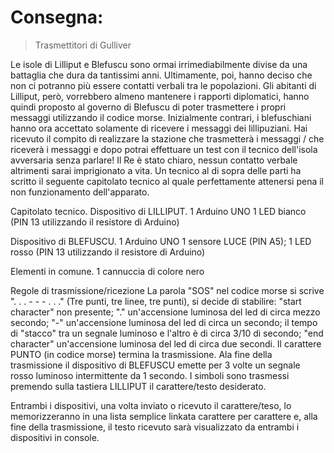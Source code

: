# Consegna:
> Trasmettitori di Gulliver

Le isole di Lilliput e Blefuscu sono ormai irrimediabilmente divise da una battaglia che dura da tantissimi anni.
Ultimamente, poi, hanno deciso che non ci potranno più essere contatti verbali tra le popolazioni.
Gli abitanti di Lilliput, però, vorrebbero almeno mantenere i rapporti diplomatici, hanno quindi proposto al governo di Blefuscu di poter trasmettere i propri messaggi utilizzando il codice morse.
Inizialmente contrari, i blefuschiani hanno ora accettato solamente di ricevere i messaggi dei lillipuziani.
Hai ricevuto il compito di realizzare la stazione che trasmetterà i messaggi / che riceverà i messaggi e dopo potrai effettuare un test con il tecnico dell'isola avversaria senza parlare! Il Re è stato chiaro, nessun contatto verbale altrimenti sarai imprigionato a vita.
Un tecnico al di sopra delle parti ha scritto il seguente capitolato tecnico al quale perfettamente attenersi pena il non funzionamento dell'apparato.

Capitolato tecnico.
Dispositivo di LILLIPUT.
1 Arduino UNO
1 LED bianco (PIN 13 utilizzando il resistore di Arduino)

Dispositivo di BLEFUSCU.
1 Arduino UNO
1 sensore LUCE (PIN A5);
1 LED rosso (PIN 13 utilizzando il resistore di Arduino)

Elementi in comune.
1 cannuccia di colore nero

Regole di trasmissione/ricezione
La parola "SOS" nel codice morse si scrive ". . . - - - . . ." (Tre punti, tre linee, tre punti), si decide di stabilire:
"start character" non presente;
"." un'accensione luminosa del led di circa mezzo secondo;
"-" un'accensione luminosa del led di circa un secondo;
il tempo di "stacco" tra un segnale luminoso e l'altro è di circa 3/10 di secondo;
"end character" un'accensione luminosa del led di circa due secondi.
Il carattere PUNTO (in codice morse) termina la trasmissione.
Ala fine della trasmissione il dispositivo di BLEFUSCU emette per 3 volte un segnale rosso luminoso intermittente da 1 secondo.
I simboli sono trasmessi premendo sulla tastiera LILLIPUT il carattere/testo desiderato.

Entrambi i dispositivi, una volta inviato o ricevuto il carattere/teso, lo memorizzeranno in una lista semplice linkata carattere per carattere e, alla fine della trasmissione, il testo ricevuto sarà visualizzato da entrambi i dispositivi in console.